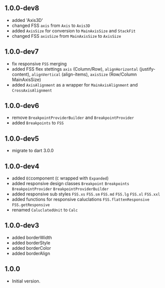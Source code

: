 ## 1.0.0-dev8
- added 'Axis3D'
- changed FSS `axis` from `Axis` to `Axis3D`
- added `AxisSize` for conversion to `MainAxisSize` and `StackFit`
- changed FSS `axisSize` from `MainAxisSize` to `AxisSize`

## 1.0.0-dev7
- fix responsive `FSS` merging
- added FSS flex stettings `axis` (Column/Row), `alignHorizontal` (justify-content), `alignVertical` (align-items), `axisSize` (Row/Column MainAxisSize)
- added `AxisAlignment` as a wrapper for `MainAxisAlignment` and `CrossAxisAlignment`

## 1.0.0-dev6
- remove `BreakpointProviderBuilder` and `BreakpointProvider`
- added `Breakpoints` to `FSS`

## 1.0.0-dev5
- migrate to dart 3.0.0

## 1.0.0-dev4

- added `EC`component (`C` wrapped with `Expanded`)
- added responsive design classes `Breakpoint` `Breakpoints` `BreakpointProvider` `BreakpointProviderBuilder`
- added responsive sub styles `FSS.xs` `FSS.sm` `FSS.md` `FSS.lg` `FSS.xl` `FSS.xxl`
- added functions for responsive caluclations `FSS.flattenResponsive` `FSS.getResponsive`
- renamed `CaluclatedUnit` to `Calc`

## 1.0.0-dev3

- added borderWidth
- added borderStyle
- added borderColor
- added borderAlign

## 1.0.0

- Initial version.



